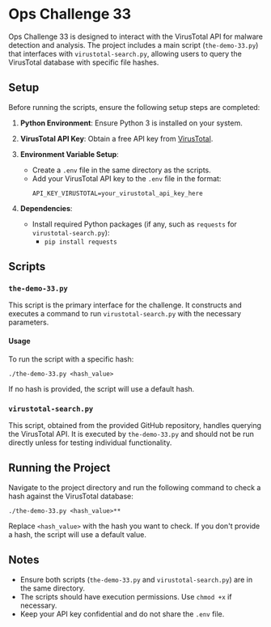 # Ops Challenge 33

Ops Challenge 33 is designed to interact with the VirusTotal API for malware detection and analysis. The project includes a main script (`the-demo-33.py`) that interfaces with `virustotal-search.py`, allowing users to query the VirusTotal database with specific file hashes.

## Setup

Before running the scripts, ensure the following setup steps are completed:

1. **Python Environment**: Ensure Python 3 is installed on your system.

2. **VirusTotal API Key**: Obtain a free API key from [VirusTotal](https://virustotal.com).

3. **Environment Variable Setup**: 
   - Create a `.env` file in the same directory as the scripts.
   - Add your VirusTotal API key to the `.env` file in the format:
     ```
     API_KEY_VIRUSTOTAL=your_virustotal_api_key_here
     ```

4. **Dependencies**: 
   - Install required Python packages (if any, such as `requests` for `virustotal-search.py`):
     -  `pip install requests`

## Scripts

### `the-demo-33.py`

This script is the primary interface for the challenge. It constructs and executes a command to run `virustotal-search.py` with the necessary parameters.

#### Usage

To run the script with a specific hash:
```
./the-demo-33.py <hash_value>
```

If no hash is provided, the script will use a default hash.

### `virustotal-search.py`

This script, obtained from the provided GitHub repository, handles querying the VirusTotal API. It is executed by `the-demo-33.py` and should not be run directly unless for testing individual functionality.

## Running the Project

Navigate to the project directory and run the following command to check a hash against the VirusTotal database:

```
./the-demo-33.py <hash_value>**
```

Replace `<hash_value>` with the hash you want to check. If you don't provide a hash, the script will use a default value.

## Notes

- Ensure both scripts (`the-demo-33.py` and `virustotal-search.py`) are in the same directory.
- The scripts should have execution permissions. Use `chmod +x` if necessary.
- Keep your API key confidential and do not share the `.env` file.
